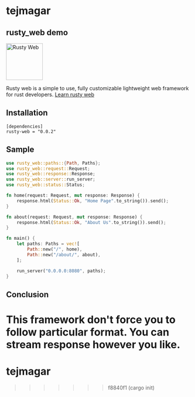 # tejmagar


## rusty_web demo

<img src="docs/rusty-web.png" alt="Rusty Web" width="100">

Rusty web is a simple to use, fully customizable lightweight web framework for rust developers.
[Learn rusty web](https://tejmagar.github.io/rusty-web/)

## Installation

```
[dependencies]
rusty-web = "0.0.2"
```

## Sample

```rust
use rusty_web::paths::{Path, Paths};
use rusty_web::request::Request;
use rusty_web::response::Response;
use rusty_web::server::run_server;
use rusty_web::status::Status;

fn home(request: Request, mut response: Response) {
    response.html(Status::Ok, "Home Page".to_string()).send();
}

fn about(request: Request, mut response: Response) {
    response.html(Status::Ok, "About Us".to_string()).send();
}

fn main() {
    let paths: Paths = vec![
        Path::new("/", home),
        Path::new("/about/", about),
    ];

    run_server("0.0.0.0:8080", paths);
}
```

## Conclusion

This framework don't force you to follow particular format. You can stream response however you like.
=======
# tejmagar
>>>>>>> f8840f1 (cargo init)
